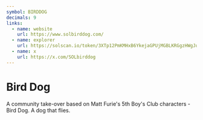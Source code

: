 ```yaml
---
symbol: BIRDDOG
decimals: 9
links:
  - name: website
    url: https://www.solbirddog.com/
  - name: explorer
    url: https://solscan.io/token/3XTp12PmKMHxB6YkejaGPUjMGBLKRGgzHWgJuVTsBCoP
  - name: x
    url: https://x.com/SOLbirddog
---
```


# Bird Dog

A community take-over based on Matt Furie's 5th Boy's Club characters - Bird Dog. A dog that flies.
